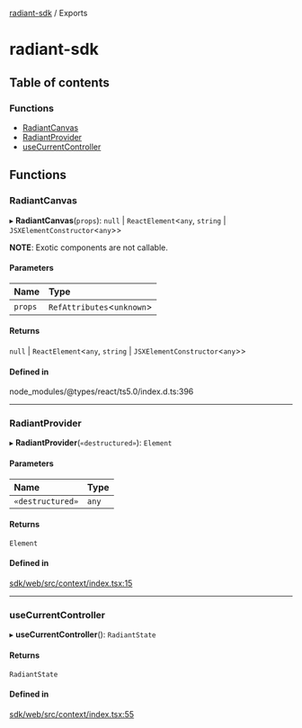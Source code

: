 [radiant-sdk](README.md) / Exports

# radiant-sdk

## Table of contents

### Functions

- [RadiantCanvas](modules.md#radiantcanvas)
- [RadiantProvider](modules.md#radiantprovider)
- [useCurrentController](modules.md#usecurrentcontroller)

## Functions

### RadiantCanvas

▸ **RadiantCanvas**(`props`): ``null`` \| `ReactElement`<`any`, `string` \| `JSXElementConstructor`<`any`\>\>

**NOTE**: Exotic components are not callable.

#### Parameters

| Name | Type |
| :------ | :------ |
| `props` | `RefAttributes`<`unknown`\> |

#### Returns

``null`` \| `ReactElement`<`any`, `string` \| `JSXElementConstructor`<`any`\>\>

#### Defined in

node_modules/@types/react/ts5.0/index.d.ts:396

___

### RadiantProvider

▸ **RadiantProvider**(`«destructured»`): `Element`

#### Parameters

| Name | Type |
| :------ | :------ |
| `«destructured»` | `any` |

#### Returns

`Element`

#### Defined in

[sdk/web/src/context/index.tsx:15](https://github.com/radiant-labs/radiant/blob/e0d39ae/sdk/web/src/context/index.tsx#L15)

___

### useCurrentController

▸ **useCurrentController**(): `RadiantState`

#### Returns

`RadiantState`

#### Defined in

[sdk/web/src/context/index.tsx:55](https://github.com/radiant-labs/radiant/blob/e0d39ae/sdk/web/src/context/index.tsx#L55)
